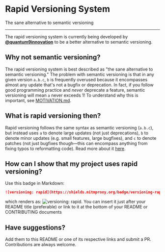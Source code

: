 # Rapid Versioning System
The sane alternative to semantic versioning

---
The rapid versioning system is currently being developed by [**@quantum9innovation**](https://github.com/quantum9innovation) to be a better alternative to semantic versioning.

## Why not semantic versioning?
The rapid versioning system is best described as "the sane alternative to semantic versioning." The problem with semantic versioning is that in any given version `a.b.c`, `b` is frequently overused because it encompasses almost any update that's not a bugfix or deprecation. In fact, if you follow good programming practice and *never* deprecate a feature, semantic versioning will mean `a` never exceeds 1! To understand why this is important, see [MOTIVATION.md](MOTIVATION.md).

## What is rapid versioning then?
Rapid versioning follows the same syntax as semantic versioning (`a.b.c`), but instead uses `a` to denote large updates (not just deprecations), `b` to denote minor updates (e.g. small features, large bugfixes), and `c` to denote patches (not just bugfixes though—this can encompass anything from fixing typos to reformatting code). Read more about it [here](DEFINITION.md).

## How can I show that my project uses rapid versioning?
Use this badge in Markdown:
```markdown
![versioning: rapid](https://shields.mitmproxy.org/badge/versioning-rapid-blue)
```
which renders as: ![versioning: rapid](https://shields.mitmproxy.org/badge/versioning-rapid-blue). You can insert it just after your README title (preferable) or link to it at the bottom of your README or CONTRIBUTING documents

## Have suggestions?
Add them to this README or one of its respective links and submit a PR. Contributions are always welcome.